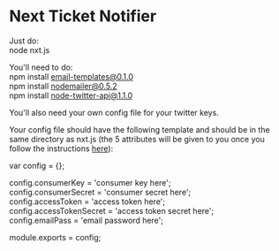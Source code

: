 # Next Ticket Notifier
Just do:  
node nxt.js  

You'll need to do:  
npm install email-templates@0.1.0   
npm install nodemailer@0.5.2    
npm install node-twitter-api@1.1.0    

You'll also need your own config file for your twitter keys.  

Your config file should have the following template and should be in the same directory as nxt.js (the 5 attributes will be given to you once you follow the instructions [here](https://dev.twitter.com/docs/auth/obtaining-access-tokens)):  

var config = {};

config.consumerKey = 'consumer key here';  
config.consumerSecret = 'consumer secret here';  
config.accessToken = 'access token here';  
config.accessTokenSecret = 'access token secret here';  
config.emailPass = 'email password here';  

module.exports = config;


